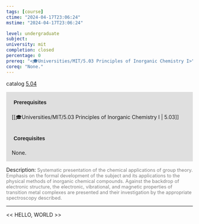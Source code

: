 ```yaml
---
tags: [course]
ctime: "2024-04-17T23:06:24"
mstime: "2024-04-17T23:06:24"

level: undergraduate
subject: 
university: mit
completion: closed
percentage: 0
prereq: "<🎓Universities/MIT/5.03 Principles of Inorganic Chemistry I>"
coreq: "None."
---
```


catalog [5.04](http://student.mit.edu/catalog/m5a.html#5.04)

<span style="display: block; padding: 15px; background-color: rgb(100, 100, 100, 0.2);"><font id="m_prereq3223_0" style="display: block; font-family: Arial, sans-serif; font-weight: bold; padding: 5px">Prerequisites</font><br><span id="prereq3223_0">[[🎓Universities/MIT/5.03 Principles of Inorganic Chemistry I | 5.03]]</span></span>
<span style="display: block; padding: 15px; background-color: rgb(100, 100, 100, 0.2);"><font id="m_coreq3223_0" style="display: block; font-family: Arial, sans-serif; font-weight: bold; padding: 5px">Corequisites</font><br><span id="coreq3223_0">None.</span></span>

<font style="">Description:</font>
<font style="color: grey; font-size: 0.8rem;">Systematic presentation of the chemical applications of group theory. Emphasis on the formal development of the subject and its applications to the physical methods of inorganic chemical compounds. Against the backdrop of electronic structure, the electronic, vibrational, and magnetic properties of transition metal complexes are presented and their investigation by the appropriate spectroscopy described.</font>



---

<< HELLO, WORLD >>
